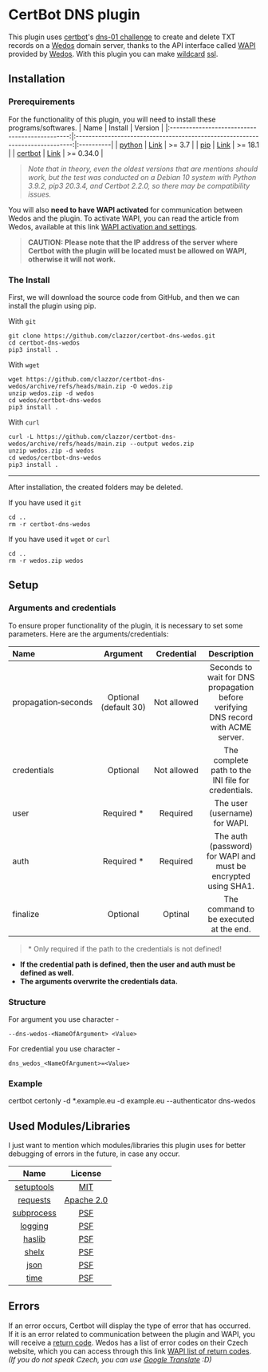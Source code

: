 # CertBot DNS plugin
This plugin uses [certbot](https://github.com/certbot/certbot)'s [dns-01 challenge](https://letsencrypt.org/docs/challenge-types) to create and delete TXT records on a [Wedos](https://www.wedos.com) domain server, thanks to the API interface called [WAPI](https://kb.wedos.com/en/kategorie/wapi-api-interface) provided by [Wedos](https://www.wedos.com). With this plugin you can make [wildcard](https://en.wikipedia.org/wiki/Wildcard_DNS_record) [ssl](https://letsencrypt.org/docs/faq/#does-let-s-encrypt-issue-wildcard-certificates). 

## Installation
### Prerequirements
For the functionality of this plugin, you will need to install these programs/softwares.
| Name                                           | Install                                                                       | Version   |
|:----------------------------------------------:|:-----------------------------------------------------------------------------:|:----------|
| [python](https://github.com/python/cpython)    | [Link](https://packaging.python.org/en/latest/tutorials/installing-packages) | >= 3.7    |
| [pip](https://github.com/pypa/pip/)            | [Link](https://pip.pypa.io/en/stable/installation)                           | >= 18.1   |
| [certbot](https://github.com/certbot/certbot/) | [Link](https://certbot.eff.org/instructions)                                 | >= 0.34.0 |

> _Note that in theory, even the oldest versions that are mentions should work, but the test was conducted on a Debian 10 system with Python 3.9.2, pip3 20.3.4, and Certbot 2.2.0, so there may be compatibility issues._

You will also **need to have WAPI activated** for communication between Wedos and the plugin. To activate WAPI, you can read the article from Wedos, available at this link [WAPI activation and settings](https://kb.wedos.com/en/wapi-api-interface/wapi-activation-and-settings).
> **CAUTION: Please note that the IP address of the server where Certbot with the plugin will be located must be allowed on WAPI, otherwise it will not work.**

### The Install
First, we will download the source code from GitHub, and then we can install the plugin using pip.

With `git`
```commandline
git clone https://github.com/clazzor/certbot-dns-wedos.git
cd certbot-dns-wedos
pip3 install .
```

With `wget`   
```commandline
wget https://github.com/clazzor/certbot-dns-wedos/archive/refs/heads/main.zip -O wedos.zip
unzip wedos.zip -d wedos
cd wedos/certbot-dns-wedos
pip3 install .
```

With `curl`
```commandline
curl -L https://github.com/clazzor/certbot-dns-wedos/archive/refs/heads/main.zip --output wedos.zip
unzip wedos.zip -d wedos
cd wedos/certbot-dns-wedos
pip3 install .
```
---
After installation, the created folders may be deleted.

If you have used it `git`
```commandline
cd .. 
rm -r certbot-dns-wedos
```

If you have used it `wget` or `curl`
```commandline
cd .. 
rm -r wedos.zip wedos
```

## Setup
### Arguments and credentials
To ensure proper functionality of the plugin, it is necessary to set some parameters. Here are the arguments/credentials:

| Name                       | Argument                   | Credential       | Description                                                                       |
|:---------------------------|:--------------------------:|:----------------:|:---------------------------------------------------------------------------------:|
| propagation&#x2011;seconds | Optional (default&#160;30) | Not&#160;allowed | Seconds to wait for DNS propagation before verifying DNS record with ACME server. |
| credentials                | Optional                   | Not&#160;allowed | The complete path to the INI file for credentials.                                |
| user                       | Required&#160;*            | Required         | The user (username) for WAPI.                                                     |
| auth                       | Required&#160;*            | Required         | The auth (password) for WAPI and must be encrypted using SHA1.                    |
| finalize                   | Optional                   | Optinal          | The command to be executed at the end.                                            |

> \* Only required if the path to the credentials is not defined!

* **If the credential path is defined, then the user and auth must be defined as well.**
* **The arguments overwrite the credentials data.**

### Structure
For argument you use character -
```commandline
--dns-wedos-<NameOfArgument> <Value>
```

For credential you use character -
```commandline
dns_wedos_<NameOfArgument>=<Value>
```

### Example
certbot certonly -d *.example.eu -d example.eu --authenticator dns-wedos

## Used Modules/Libraries
I just want to mention which modules/libraries this plugin uses for better debugging of errors in the future, in case any occur.

| Name                                                                        | License                                                         |
|:---------------------------------------------------------------------------:|:---------------------------------------------------------------:|
| [setuptools](https://github.com/pypa/setuptools)                            | [MIT](https://github.com/pypa/setuptools/blob/main/LICENSE)     |
| [requests](https://github.com/psf/requests)                                 | [Apache 2.0](https://github.com/psf/requests/blob/main/LICENSE) |
| [subprocess](https://github.com/python/cpython/blob/3.11/Lib/subprocess.py) | [PSF](https://github.com/python/cpython/blob/main/LICENSE)      |
| [logging](https://github.com/python/cpython/tree/main/Lib/logging)          | [PSF](https://github.com/python/cpython/blob/main/LICENSE)      |
| [haslib](https://github.com/python/cpython/blob/3.11/Lib/hashlib.py)        | [PSF](https://github.com/python/cpython/blob/main/LICENSE)      |
| [shelx](https://github.com/python/cpython/blob/3.11/Lib/shlex.py)           | [PSF](https://github.com/python/cpython/blob/main/LICENSE)      |
| [json](https://github.com/python/cpython/tree/3.11/Lib/json)                | [PSF](https://github.com/python/cpython/blob/main/LICENSE)      |
| [time](https://github.com/python/cpython/blob/main/Modules/timemodule.c)    | [PSF](https://github.com/python/cpython/blob/main/LICENSE)      |

## Errors
If an error occurs, Certbot will display the type of error that has occurred.  
If it is an error related to communication between the plugin and WAPI, you will receive a [return code](https://en.wikipedia.org/wiki/Exit_status). Wedos has a list of error codes on their Czech website, which you can access through this link [WAPI list of return codes](https://kb.wedos.com/cs/wapi-api-rozhrani/zakladni-informace-wapi-api-rozhrani/wapi-seznam-navratovych-kodu). _(If you do not speak Czech, you can use [Google Translate](https://kb-wedos-com.translate.goog/cs/wapi-api-rozhrani/zakladni-informace-wapi-api-rozhrani/wapi-seznam-navratovych-kodu/?_x_tr_sl=cs&_x_tr_tl=en) :D)_

